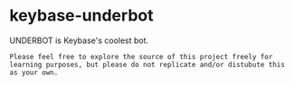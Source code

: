 # keybase-underbot
 
UNDERBOT is Keybase's coolest bot.

```Please feel free to explore the source of this project freely for learning purposes, but please do not replicate and/or distubute this as your own.```